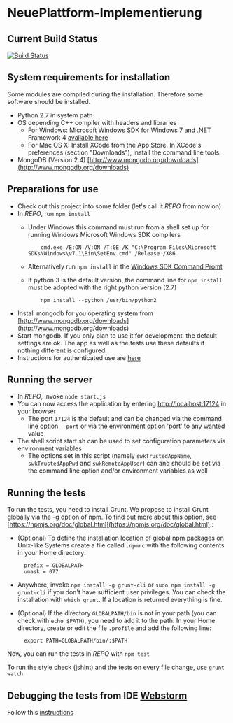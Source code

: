 NeuePlattform-Implementierung
=============================

Current Build Status
--------------------

[![Build Status](https://travis-ci.org/softwerkskammer/NeuePlattform-Implementierung.png)](https://travis-ci.org/softwerkskammer/NeuePlattform-Implementierung)

System requirements for installation
--------------------
Some modules are compiled during the installation. Therefore some software should be installed.

* Python 2.7 in system path
* OS depending C++ compiler with headers and libraries
  * For Windows: Microsoft Windows SDK for Windows 7 and .NET Framework 4 [available here](http://www.microsoft.com/en-us/download/details.aspx?id=8279)
  * For Mac OS X: Install XCode from the App Store. In XCode's preferences (section "Downloads"), install the command line tools.
* MongoDB (Version 2.4) [http://www.mongodb.org/downloads](http://www.mongodb.org/downloads)

Preparations for use
--------------------

* Check out this project into some folder (let's call it *REPO* from now on)
* In *REPO*, run `npm install`
  * Under Windows this command must run from a shell set up for running Windows Microsoft Windows SDK compilers

            cmd.exe /E:ON /V:ON /T:0E /K "C:\Program Files\Microsoft SDKs\Windows\v7.1\Bin\SetEnv.cmd" /Release /X86

  * Alternatively run `npm install` in the [Windows SDK Command Promt](http://msdn.microsoft.com/en-us/library/ms229859.aspx)
  * If python 3 is the default version, the command line for `npm install` must be adopted with the right python version (2.7)

            npm install --python /usr/bin/python2

* Install mongodb for you operating system from [http://www.mongodb.org/downloads](http://www.mongodb.org/downloads)
* Start mongodb. If you only plan to use it for development, the default settings are ok. The app as well as the tests use these defaults if nothing different is configured.
* Instructions for authenticated use are [here](lib/persistence/README.md)

Running the server
------------------

* In *REPO*, invoke `node start.js`
* You can now access the application by entering [http://localhost:17124](http://localhost:17124) in your browser
  * The port `17124` is the default and can be changed via the command line option `--port` or via the environment option 'port' to any wanted value
* The shell script start.sh can be used to set configuration parameters via environment variables
  * The options set in this script (namely `swkTrustedAppName`, `swkTrustedAppPwd` and `swkRemoteAppUser`) can and should be set via the command line option and/or environment variables as well

Running the tests
-----------------

To run the tests, you need to install Grunt. We propose to install Grunt globally via the -g option of npm. To find out more about this option, see [https://npmjs.org/doc/global.html](https://npmjs.org/doc/global.html).:

* (Optional) To define the installation location of global npm packages on Unix-like Systems create a file called `.npmrc` with the following contents in your Home directory:

        prefix = GLOBALPATH
        umask = 077

* Anywhere, invoke `npm install -g grunt-cli` or `sudo npm install -g grunt-cli` if you don't have sufficient user privileges. You can check the installation with `which grunt`. If a location is returned everything is fine.
* (Optional) If the directory `GLOBALPATH/bin` is not in your path (you can check with `echo $PATH`), you need to add it to the path: In your Home directory, create or edit the file `.profile` and add the following line:

        export PATH=GLOBALPATH/bin/:$PATH

Now, you can run the tests in *REPO* with `npm test`

To run the style check (jshint) and the tests on every file change, use `grunt watch`

Debugging the tests from IDE [Webstorm](http://www.jetbrains.com/webstorm/)
----------
Follow this [instructions](http://codebetter.com/glennblock/2013/01/17/debugging-mocha-unit-tests-with-webstorm-step-by-step/)
